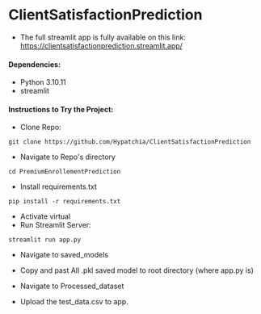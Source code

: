# ClientSatisfactionPrediction


* The full streamlit app is fully available on this link: https://clientsatisfactionprediction.streamlit.app/

#### Dependencies:
- Python 3.10.11
- streamlit 

#### Instructions to Try the Project:

* Clone Repo:
~~~ 
git clone https://github.com/Hypatchia/ClientSatisfactionPrediction
~~~

* Navigate to Repo's directory
~~~
cd PremiumEnrollementPrediction
~~~

* Install requirements.txt
~~~
pip install -r requirements.txt
~~~
* Activate virtual 
* Run Streamlit Server:
~~~
streamlit run app.py
~~~

* Navigate to saved_models
- Copy and past All .pkl saved model to root directory (where app.py is)
* Navigate to Processed_dataset
- Upload the test_data.csv to app.

